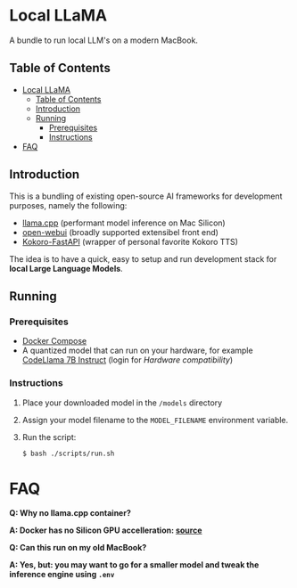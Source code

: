 # Local LLaMA

A bundle to run local LLM's on a modern MacBook.

## Table of Contents

- [Local LLaMA](#local-llama)
	- [Table of Contents](#table-of-contents)
	- [Introduction](#introduction)
	- [Running](#running)
		- [Prerequisites](#prerequisites)
		- [Instructions](#instructions)
- [FAQ](#faq)

## Introduction

This is a bundling of existing open-source AI frameworks for development purposes, namely the following:

- [llama.cpp](https://github.com/ggml-org/llama.cpp) (performant model inference on Mac Silicon)
- [open-webui](https://github.com/open-webui/open-webui) (broadly supported extensibel front end)
- [Kokoro-FastAPI](https://github.com/remsky/Kokoro-FastAPI) (wrapper of personal favorite Kokoro TTS)

The idea is to have a quick, easy to setup and run development stack for **local Large Language Models**.

## Running

### Prerequisites

- [Docker Compose](https://docs.docker.com/desktop/setup/install/mac-install/)
- A quantized model that can run on your hardware, for example [CodeLlama 7B Instruct](https://huggingface.co/TheBloke/CodeLlama-7B-Instruct-GGUF) (login for *Hardware compatibility*)

### Instructions

1. Place your downloaded model in the `/models` directory
2. Assign your model filename to the `MODEL_FILENAME` environment variable.
3. Run the script:
   
	 ```
	 $ bash ./scripts/run.sh
	 ```

# FAQ

**Q: Why no llama.cpp container?**

**A: Docker has no Silicon GPU accelleration: [source](https://chariotsolutions.com/blog/post/apple-silicon-gpus-docker-and-ollama-pick-two/)**


**Q: Can this run on my old MacBook?**

**A: Yes, but: you may want to go for a smaller model and tweak the inference engine using `.env`**